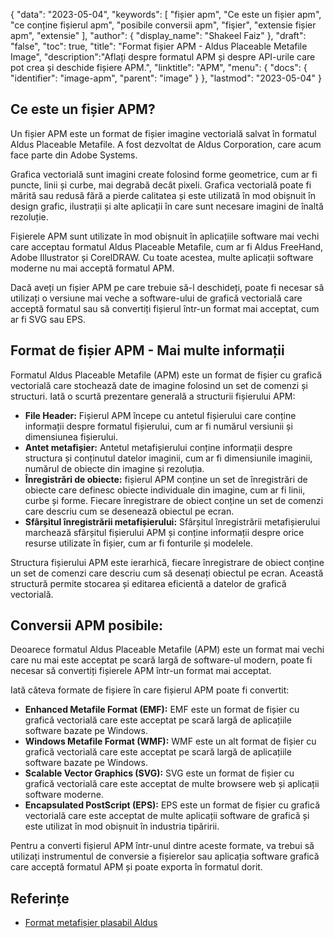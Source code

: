 {
"data": "2023-05-04",
  "keywords": [
"fișier apm",
"Ce este un fișier apm",
"ce conține fișierul apm",
"posibile conversii apm",
"fişier",
"extensie fișier apm",
"extensie"
],
  "author": {
"display_name": "Shakeel Faiz"
},
"draft": "false",
"toc": true,
"title": "Format fișier APM - Aldus Placeable Metafile Image",
  "description":"Aflați despre formatul APM și despre API-urile care pot crea și deschide fișiere APM.",
"linktitle": "APM",
  "menu": {
    "docs": {
      "identifier": "image-apm",
      "parent": "image"
}
},
"lastmod": "2023-05-04"
}

## Ce este un fișier APM?

Un fișier APM este un format de fișier imagine vectorială salvat în formatul Aldus Placeable Metafile. A fost dezvoltat de Aldus Corporation, care acum face parte din Adobe Systems.

Grafica vectorială sunt imagini create folosind forme geometrice, cum ar fi puncte, linii și curbe, mai degrabă decât pixeli. Grafica vectorială poate fi mărită sau redusă fără a pierde calitatea și este utilizată în mod obișnuit în design grafic, ilustrații și alte aplicații în care sunt necesare imagini de înaltă rezoluție.

Fișierele APM sunt utilizate în mod obișnuit în aplicațiile software mai vechi care acceptau formatul Aldus Placeable Metafile, cum ar fi Aldus FreeHand, Adobe Illustrator și CorelDRAW. Cu toate acestea, multe aplicații software moderne nu mai acceptă formatul APM.

Dacă aveți un fișier APM pe care trebuie să-l deschideți, poate fi necesar să utilizați o versiune mai veche a software-ului de grafică vectorială care acceptă formatul sau să convertiți fișierul într-un format mai acceptat, cum ar fi SVG sau EPS.

## Format de fișier APM - Mai multe informații

Formatul Aldus Placeable Metafile (APM) este un format de fișier cu grafică vectorială care stochează date de imagine folosind un set de comenzi și structuri. Iată o scurtă prezentare generală a structurii fișierului APM:

- **File Header:** Fișierul APM începe cu antetul fișierului care conține informații despre formatul fișierului, cum ar fi numărul versiunii și dimensiunea fișierului.
- **Antet metafișier:** Antetul metafișierului conține informații despre structura și conținutul datelor imaginii, cum ar fi dimensiunile imaginii, numărul de obiecte din imagine și rezoluția.
- **Înregistrări de obiecte:** fișierul APM conține un set de înregistrări de obiecte care definesc obiecte individuale din imagine, cum ar fi linii, curbe și forme. Fiecare înregistrare de obiect conține un set de comenzi care descriu cum se desenează obiectul pe ecran.
- **Sfârșitul înregistrării metafișierului:** Sfârșitul înregistrării metafișierului marchează sfârșitul fișierului APM și conține informații despre orice resurse utilizate în fișier, cum ar fi fonturile și modelele.

Structura fișierului APM este ierarhică, fiecare înregistrare de obiect conține un set de comenzi care descriu cum să desenați obiectul pe ecran. Această structură permite stocarea și editarea eficientă a datelor de grafică vectorială.

## Conversii APM posibile:

Deoarece formatul Aldus Placeable Metafile (APM) este un format mai vechi care nu mai este acceptat pe scară largă de software-ul modern, poate fi necesar să convertiți fișierele APM într-un format mai acceptat.

Iată câteva formate de fișiere în care fișierul APM poate fi convertit:

- **Enhanced Metafile Format (EMF):** EMF este un format de fișier cu grafică vectorială care este acceptat pe scară largă de aplicațiile software bazate pe Windows.
- **Windows Metafile Format (WMF):** WMF este un alt format de fișier cu grafică vectorială care este acceptat pe scară largă de aplicațiile software bazate pe Windows.
- **Scalable Vector Graphics (SVG):** SVG este un format de fișier cu grafică vectorială care este acceptat de multe browsere web și aplicații software moderne.
- **Encapsulated PostScript (EPS):** EPS este un format de fișier cu grafică vectorială care este acceptat de multe aplicații software de grafică și este utilizat în mod obișnuit în industria tipăririi.

Pentru a converti fișierul APM într-unul dintre aceste formate, va trebui să utilizați instrumentul de conversie a fișierelor sau aplicația software grafică care acceptă formatul APM și poate exporta în formatul dorit.

## Referințe
* [Format metafișier plasabil Aldus](https://ftp.zx.net.nz/pub/archive/ftp.microsoft.com/MISC/KB/en-us/129/658.HTM)

